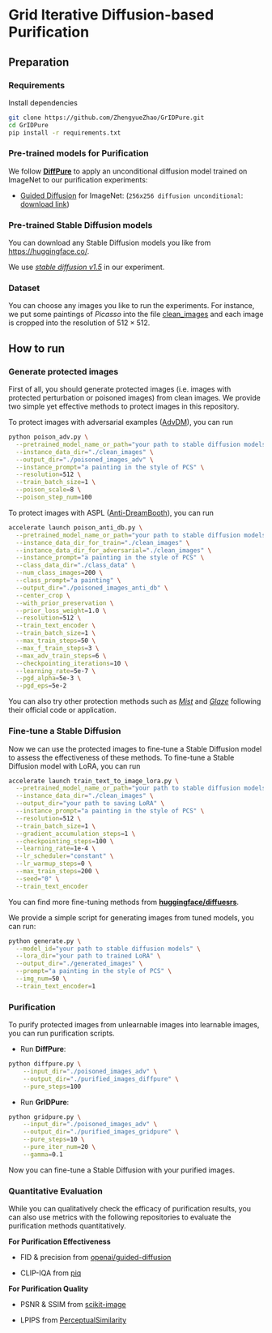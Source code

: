 # Grid Iterative Diffusion-based Purification

## Preparation

### Requirements
Install dependencies
```bash
git clone https://github.com/ZhengyueZhao/GrIDPure.git
cd GrIDPure
pip install -r requirements.txt
```
### Pre-trained models for Purification
We follow [**DiffPure**](https://github.com/NVlabs/DiffPure) to apply an unconditional diffusion model trained on ImageNet to our purification experiments:
- [Guided Diffusion](https://github.com/openai/guided-diffusion) for
  ImageNet: (`256x256 diffusion unconditional`: [download link](https://openaipublic.blob.core.windows.net/diffusion/jul-2021/256x256_diffusion_uncond.pt))

### Pre-trained Stable Diffusion models
You can download any Stable Diffusion models you like from https://huggingface.co/.

We use [_stable diffusion v1.5_](https://huggingface.co/runwayml/stable-diffusion-v1-5) in our experiment.

### Dataset
You can choose any images you like to run the experiments. For instance, we put some paintings of _Picasso_ into the file [clean_images](https://github.com/ZhengyueZhao/GrIDPure/tree/main/clean_images) and each image is cropped into the resolution of $512\times512$.

## How to run

### Generate protected images
First of all, you should generate protected images (i.e. images with protected perturbation or poisoned images) from clean images. We provide two simple yet effective methods to protect images in this repository.

To protect images with adversarial examples ([AdvDM](https://arxiv.org/abs/2302.04578)), you can run

```bash
python poison_adv.py \
  --pretrained_model_name_or_path="your path to stable diffusion models"  \
  --instance_data_dir="./clean_images" \
  --output_dir="./poisoned_images_adv" \
  --instance_prompt="a painting in the style of PCS" \
  --resolution=512 \
  --train_batch_size=1 \
  --poison_scale=8 \
  --poison_step_num=100
```

To protect images with ASPL ([Anti-DreamBooth](https://github.com/VinAIResearch/Anti-DreamBooth)), you can run

```bash
accelerate launch poison_anti_db.py \
  --pretrained_model_name_or_path="your path to stable diffusion models"  \
  --instance_data_dir_for_train="./clean_images" \
  --instance_data_dir_for_adversarial="./clean_images" \
  --instance_prompt="a painting in the style of PCS" \
  --class_data_dir="./class_data" \
  --num_class_images=200 \
  --class_prompt="a painting" \
  --output_dir="./poisoned_images_anti_db" \
  --center_crop \
  --with_prior_preservation \
  --prior_loss_weight=1.0 \
  --resolution=512 \
  --train_text_encoder \
  --train_batch_size=1 \
  --max_train_steps=50 \
  --max_f_train_steps=3 \
  --max_adv_train_steps=6 \
  --checkpointing_iterations=10 \
  --learning_rate=5e-7 \
  --pgd_alpha=5e-3 \
  --pgd_eps=5e-2 
```

You can also try other protection methods such as [_Mist_](https://link.zhihu.com/?target=https%3A//github.com/mist-project/mist) and [_Glaze_](https://glaze.cs.uchicago.edu/) following their official code or application.

### Fine-tune a Stable Diffusion
Now we can use the protected images to fine-tune a Stable Diffusion model to assess the effectiveness of these methods. To fine-tune a Stable Diffusion model with LoRA, you can run
```bash
accelerate launch train_text_to_image_lora.py \
  --pretrained_model_name_or_path="your path to stable diffusion models"  \
  --instance_data_dir="./clean_images" \
  --output_dir="your path to saving LoRA" \
  --instance_prompt="a painting in the style of PCS" \
  --resolution=512 \
  --train_batch_size=1 \
  --gradient_accumulation_steps=1 \
  --checkpointing_steps=100 \
  --learning_rate=1e-4 \
  --lr_scheduler="constant" \
  --lr_warmup_steps=0 \
  --max_train_steps=200 \
  --seed="0" \
  --train_text_encoder
```
You can find more fine-tuning methods from [**huggingface/diffuesrs**](https://github.com/huggingface/diffusers/blob/main/examples).

We provide a simple script for generating images from tuned models, you can run:

```bash
python generate.py \
  --model_id="your path to stable diffusion models" \
  --lora_dir="your path to trained LoRA" \
  --output_dir="./generated_images" \
  --prompt="a painting in the style of PCS" \
  --img_num=50 \
  --train_text_encoder=1
```

### Purification
To purify protected images from unlearnable images into learnable images, you can run purification scripts.

- Run **DiffPure**:
```bash
python diffpure.py \
    --input_dir="./poisoned_images_adv" \
    --output_dir="./purified_images_diffpure" \
    --pure_steps=100
```

- Run **GrIDPure**:
```bash
python gridpure.py \
    --input_dir="./poisoned_images_adv" \
    --output_dir="./purified_images_gridpure" \
    --pure_steps=10 \
    --pure_iter_num=20 \
    --gamma=0.1
```
Now you can fine-tune a Stable Diffusion with your purified images.

### Quantitative Evaluation
While you can qualitatively check the efficacy of purification results, you can also use metrics with the following repositories to evaluate the purification methods quantitatively.

**For Purification Effectiveness**

- FID & precision from [openai/guided-diffusion](https://github.com/openai/guided-diffusion/tree/main/evaluations)

- CLIP-IQA from [piq](https://github.com/photosynthesis-team/piq)

**For Purification Quality**

- PSNR & SSIM from [scikit-image](https://scikit-image.org/docs/stable/api/skimage.metrics.html)

- LPIPS from [PerceptualSimilarity](https://github.com/richzhang/PerceptualSimilarity)












